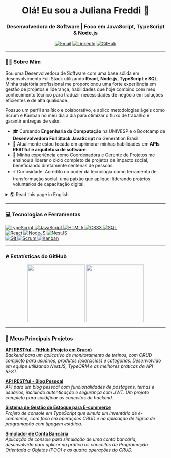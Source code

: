 <h1 align="center">Olá! Eu sou a Juliana Freddi 👋</h1>

<h3 align="center">Desenvolvedora de Software | Foco em JavaScript, TypeScript & Node.js</h3>

<p align="center">
  <a href="mailto:juhfreddi@gmail.com" target="_blank"><img src="https://img.shields.io/badge/Email-D14836?style=for-the-badge&logo=gmail&logoColor=white" alt="Email"></a>
  <a href="https://www.linkedin.com/in/juliana-freddi/" target="_blank"><img src="https://img.shields.io/badge/LinkedIn-0077B5?style=for-the-badge&logo=linkedin&logoColor=white" alt="LinkedIn"></a>
  <a href="https://github.com/ddifreju" target="_blank"><img src="https://img.shields.io/badge/GitHub-181717?style=for-the-badge&logo=github&logoColor=white" alt="GitHub"></a>
</p>

---

### 👩‍💻 Sobre Mim

<p>
  Sou uma Desenvolvedora de Software com uma base sólida em desenvolvimento Full Stack utilizando <strong>React, Node.js, TypeScript e SQL</strong>. Minha trajetória profissional me proporcionou uma forte experiência em gestão de projetos e liderança, habilidades que hoje combino com meu conhecimento técnico para traduzir necessidades de negócio em soluções eficientes e de alta qualidade.
</p>
<p>
  Possuo um perfil analítico e colaborativo, e aplico metodologias ágeis como Scrum e Kanban no meu dia a dia para otimizar o fluxo de trabalho e garantir entregas de valor.
</p>

<ul>
  <li>🎓 Cursando <strong>Engenharia da Computação</strong> na UNIVESP e o Bootcamp de <strong>Desenvolvedora Full Stack JavaScript</strong> na Generation Brasil.</li>
  <li>🌱 Atualmente estou focada em aprimorar minhas habilidades em <strong>APIs RESTful e arquitetura de software</strong>.</li>
  <li>🤝 Minha experiência como Coordenadora e Gerente de Projetos me ensinou a liderar o ciclo completo de projetos de impacto social, beneficiando diretamente centenas de pessoas.</li>
  <li>⚡ Curiosidade: Acredito no poder da tecnologia como ferramenta de transformação social, uma paixão que apliquei liderando projetos voluntários de capacitação digital.</li>
</ul>

<details>
  <summary>🌎 Read this page in English</summary>
  
  <br>
  
  <h1 align="center">Hi there! I'm Juliana Freddi 👋</h1>
  <h3 align="center">Software Developer | Focusing on JavaScript, TypeScript & Node.js</h3>
  
  <p>
    I am a Software Developer with a solid foundation in Full Stack Development using <strong>React, Node.js, TypeScript, and SQL</strong>. My professional journey has provided me with strong experience in project management and leadership, skills that I now combine with my technical knowledge to translate business needs into efficient, high-quality solutions.
  </p>
  <p>
    I have an analytical and collaborative profile, and I apply agile methodologies such as Scrum and Kanban in my daily work to optimize workflow and ensure value-driven deliveries.
  </p>

  <ul>
    <li>🎓 Currently studying <strong>Software Engineering</strong> at UNIVESP and attending the <strong>Full Stack Java Developer Bootcamp</strong> at Generation Brasil.</li>
    <li>🌱 I am currently focused on improving my skills in <strong>RESTful APIs and software architecture</strong>.</li>
    <li>🤝 My experience as a Project Coordinator and Manager taught me to lead complete cycles of social impact projects, directly benefiting hundreds of people.</li>
    <li>⚡ Fun fact: I believe in the power of technology as a tool for social transformation, a passion I have applied by leading voluntary digital empowerment projects.</li>
  </ul>

</details>

---

### 💻 Tecnologias e Ferramentas

<p align="left">
  <a href="https://www.typescriptlang.org/" target="_blank">
    <img src="https://img.shields.io/badge/TypeScript-3178C6?style=for-the-badge&logo=typescript&logoColor=white" alt="TypeScript">
  </a>
  <a href="https://developer.mozilla.org/en-US/docs/Web/JavaScript" target="_blank"> 
    <img src="https://img.shields.io/badge/JavaScript-F7DF1E?style=for-the-badge&logo=javascript&logoColor=black" alt="JavaScript">
  </a>
  <a href="https://www.w3.org/html/" target="_blank"> 
    <img src="https://img.shields.io/badge/HTML5-E34F26?style=for-the-badge&logo=html5&logoColor=white" alt="HTML5">
  </a>
  <a href="https://www.w3.org/TR/CSS/" target="_blank">
    <img src="https://img.shields.io/badge/CSS3-1572B6?style=for-the-badge&logo=css3&logoColor=white" alt="CSS3">
  </a>
  <a href="https://www.mysql.com/" target="_blank"> 
    <img src="https://img.shields.io/badge/SQL-4479A1?style=for-the-badge&logo=mysql&logoColor=white" alt="SQL">
  </a>
  
  <br>

  <a href="https://reactjs.org/" target="_blank"> 
    <img src="https://img.shields.io/badge/React-20232A?style=for-the-badge&logo=react&logoColor=61DAFB" alt="React">
  </a>
  <a href="https://nodejs.org" target="_blank"> 
    <img src="https://img.shields.io/badge/Node.js-339933?style=for-the-badge&logo=nodedotjs&logoColor=white" alt="NodeJS">
  </a>
    <a href="https://nestjs.com/" target="_blank">
    <img src="https://img.shields.io/badge/NestJS-E0234E?style=for-the-badge&logo=nestjs&logoColor=white" alt="NestJS">
  </a>
  
  <br>
  
  <a href="https://git-scm.com/" target="_blank">
    <img src="https://img.shields.io/badge/Git-F05032?style=for-the-badge&logo=git&logoColor=white" alt="Git">
  </a>
  <a href="https://www.scrum.org" target="_blank">
    <img src="https://img.shields.io/badge/Scrum-0077B5?style=for-the-badge&logo=scrum&logoColor=white" alt="Scrum">
  </a>
    <a href="https://www.atlassian.com/agile/kanban" target="_blank">
    <img src="https://img.shields.io/badge/Kanban-0052CC?style=for-the-badge&logo=trello&logoColor=white" alt="Kanban">
  </a>
</p>

---

### 🔥 Estatísticas do GitHub

<p align="center">
  <img height="180em" src="https://github-readme-stats.vercel.app/api?username=ddifreju&show_icons=true&theme=dracula&include_all_commits=true"/>
  <img height="180em" src="https://github-readme-stats.vercel.app/api/top-langs/?username=ddifreju&layout=compact&langs_count=7&theme=dracula"/>
</p>

---

### 🚀 Meus Principais Projetos

<p>
  <strong><a href="https://github.com/Grupo-06-Turma-JavaScript-07/FitHub/" target="_blank">API RESTful - FitHub (Projeto em Grupo)</a></strong>
  <br>
  <em>Backend para um aplicativo de monitoramento de treinos, com CRUD completo para usuários, produtos (exercícios) e categorias. Desenvolvido em equipe utilizando NestJS, TypeORM e as melhores práticas de API REST.</em>
</p>
<p>
  <strong><a href="https://github.com/ddifreju/blogpessoal" target="_blank">API RESTful - Blog Pessoal</a></strong>
  <br>
  <em>API para um blog pessoal com funcionalidades de postagens, temas e usuários, incluindo autenticação e segurança com JWT. Um projeto completo para solidificar os conceitos de backend.</em>
</p>
<p>
  <strong><a href="https://github.com/ddifreju/projeto-javaScript" target="_blank">Sistema de Gestão de Estoque para E-commerce</a></strong>
  <br>
  <em>Projeto de console em TypeScript que simula um inventário de e-commerce, com foco em operações CRUD e na aplicação de lógica de programação com tipagem estática.</em>
</p>
<p>
  <strong><a href="https://github.com/ddifreju/ContaBancariaJF" target="_blank">Simulador de Conta Bancária</a></strong>
  <br>
  <em>Aplicação de console para simulação de uma conta bancária, desenvolvida para aplicar na prática os conceitos de Programação Orientada a Objetos (POO) e as quatro operações do CRUD.</em>
</p>
